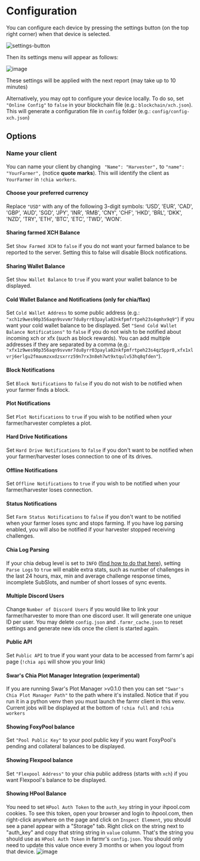 # Configuration
You can configure each device by pressing the settings button (on the top right corner) when that device is selected.

![settings-button](https://i.imgur.com/tANnBeT.png)

Then its settings menu will appear as follows:

![image](https://i.imgur.com/AqPoFwA.png)

These settings will be applied with the next report (may take up to 10 minutes)

Alternatively, you may opt to configure your device locally. To do so, set ``"Online Config"`` to ``false`` in your blockchain file (e.g.: ``blockchain/xch.json``). This will generate a configuration file in ``config`` folder (e.g.: ``config/config-xch.json``)

## Options

### Name your client
You can name your client by changing `` "Name": "Harvester",`` to ``"name": "YourFarmer",`` (notice **quote marks**). This will identify the client as ``YourFarmer`` in `` !chia workers ``.

#### Choose your preferred currency
Replace ``"USD"`` with any of the following 3-digit symbols: ‘USD’, 'EUR', 'CAD', 'GBP', 'AUD', 'SGD', 'JPY', 'INR', 'RMB', 'CNY', 'CHF', 'HKD', 'BRL', 'DKK', 'NZD', 'TRY', 'ETH', 'BTC', 'ETC', 'TWD', 'WON'.

#### Sharing farmed XCH Balance
Set ``Show Farmed XCH`` to ``false`` if you do not want your farmed balance to be reported to the server. Setting this to false will disable Block notifications.

#### Sharing Wallet Balance
Set ``Show Wallet Balance`` to ``true`` if you want your wallet balance to be displayed.

#### Cold Wallet Balance and Notifications (only for chia/flax)
Set ``Cold Wallet Address`` to some public address (e.g.: ``"xch1z9wes90p356aqn9svvmr7du8yrr03payla02nkfpmfrtpeh23s4qmhx9q9"``) if you want your cold wallet balance to be displayed. Set ``"Send Cold Wallet Balance Notifications"`` to ``false`` if you do not wish to be notified about incoming xch or xfx (such as block rewards).
You can add multiple addresses if they are separated by a comma (e.g.: ``"xfx1z9wes90p356aqn9svvmr7du8yrr03payla02nkfpmfrtpeh23s4qz5ppr8,xfx1xlvrj6erlgu2fmaumzxxdzsxrrz59n7rx3n8eh7wt9xtqulv53hq8qfden"``).

#### Block Notifications
Set ``Block Notifications`` to ``false`` if you do not wish to be notified when your farmer finds a block.

#### Plot Notifications
Set ``Plot Notifications`` to ``true`` if you wish to be notified when your farmer/harvester completes a plot.

#### Hard Drive Notifications
Set ``Hard Drive Notifications`` to ``false`` if you don't want to be notified when your farmer/harvester loses connection to one of its drives.

#### Offline Notifications
Set ``Offline Notifications`` to ``true`` if you wish to be notified when your farmer/harvester loses connection.

#### Status Notifications
Set ``Farm Status Notifications`` to ``false`` if you don't want to be notified when your farmer loses sync and stops farming. If you have log parsing enabled, you will also be notified if your harvester stopped receiving challenges.

#### Chia Log Parsing
If your chia debug level is set to ``INFO`` ([find how to do that here](https://thechiafarmer.com/2021/04/20/how-to-enable-chia-logs-on-windows/)), setting ``Parse Logs`` to ``true`` will enable extra stats, such as number of challenges in the last 24 hours, max, min and average challenge response times, incomplete SubSlots, and number of short losses of sync events.

#### Multiple Discord Users
Change ``Number of Discord Users`` if you would like to link your farmer/harvester to more than one discord user. It will generate one unique ID per user.
You may delete ``config.json`` and ``.farmr_cache.json`` to reset settings and generate new ids once the client is started again.

#### Public API
Set ``Public API`` to true if you want your data to be accessed from farmr's api page (``!chia api`` will show you your link)

#### Swar's Chia Plot Manager Integration (experimental)
If you are running Swar's Plot Manager >v0.1.0 then you can set ``"Swar's Chia Plot Manager Path"`` to the path where it's installed.
Notice that if you run it in a python venv then you must launch the farmr client in this venv. Current jobs will be displayed at the bottom of ``!chia full`` and ``!chia workers``

#### Showing FoxyPool balance
Set ``"Pool Public Key"`` to your pool public key if you want FoxyPool's pending and collateral balances to be displayed.

#### Showing Flexpool balance
Set ``"Flexpool Address"`` to your chia public address (starts with ``xch``) if you want Flexpool's balance to be displayed.

#### Showing HPool Balance

You need to set ``HPool Auth Token`` to the ``auth_key`` string in your ihpool.com cookies. To see this token, open your browser and login to ihpool.com, then right-click anywhere on the page and click on ``Inspect Element``, you should see a panel appear with a "Storage" tab. Right click on the string next to "auth_key" and copy that string string in ``value`` column. That's the string you should use as ``HPool Auth Token`` in farmr's ``config.json``. You should only need to update this value once every 3 months or when you logout from that device.
![image](https://user-images.githubusercontent.com/82336674/120874560-063c0200-c59f-11eb-8110-2be81469651b.png)
